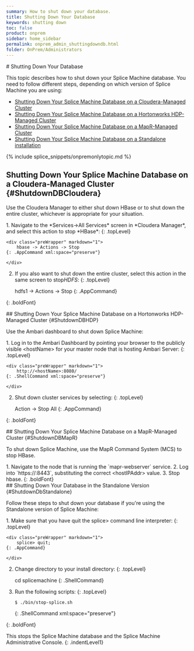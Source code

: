 ```yaml
---
summary: How to shut down your database.
title: Shutting Down Your Database
keywords: shutting down
toc: false
product: onprem
sidebar: home_sidebar
permalink: onprem_admin_shuttingdowndb.html
folder: OnPrem/Administrators
---
```

<section>
<div class="TopicContent" data-swiftype-index="true" markdown="1">
# Shutting Down Your Database

This topic describes how to shut down your Splice Machine database. You
need to follow different steps, depending on which version of Splice
Machine you are using:

* [Shutting Down Your Splice Machine Database on a Cloudera-Managed
  Cluster](#ShutdownDBCloudera)
* [Shutting Down Your Splice Machine Database on a Hortonworks
  HDP-Managed Cluster](#ShutdownDBHDP)
* [Shutting Down Your Splice Machine Database on a MapR-Managed
  Cluster](#ShutdownDBMapR)
* [Shutting Down Your Splice Machine Database on a Standalone
  installation](#ShutdownDbStandalone)

{% include splice_snippets/onpremonlytopic.md %}

## Shutting Down Your Splice Machine Database on a Cloudera-Managed Cluster   {#ShutdownDBCloudera}

Use the Cloudera Manager to either shut down HBase or to shut down the
entire cluster, whichever is appropriate for your situation.

<div class="opsStepsList" markdown="1">
1.  Navigate to the *Services-&gt;All Services* screen in *Cloudera
    Manager*, and select this action to stop *HBase*:
    {: .topLevel}

    <div class="preWrapper" markdown="1">
        hbase -> Actions -> Stop
    {: .AppCommand xml:space="preserve"}

    </div>

2.  If you also want to shut down the entire cluster, select this action
    in the same screen to stop*HDFS*:
    {: .topLevel}

    <div class="preWrapper" markdown="1">
        hdfs1 -> Actions -> Stop
    {: .AppCommand}

    </div>
{: .boldFont}

</div>
## Shutting Down Your Splice Machine Database on a Hortonworks HDP-Managed Cluster   {#ShutdownDBHDP}

Use the Ambari dashboard to shut down Splice Machine:

<div class="opsStepsList" markdown="1">
1.  Log in to the Ambari Dashboard by pointing your browser to the
    publicly visible <span
    class="HighlightedCode">&lt;hostName&gt;</span> for your master node
    that is hosting Ambari Server:
    {: .topLevel}

    <div class="preWrapper" markdown="1">
        http://<hostName>:8080/
    {: .ShellCommand xml:space="preserve"}

    </div>

2.  Shut down cluster services by selecting:
    {: .topLevel}

    <div class="preWrapper" markdown="1">
        Action -> Stop All
    {: .AppCommand}

    </div>
{: .boldFont}

</div>
## Shutting Down Your Splice Machine Database on a MapR-Managed Cluster   {#ShutdownDBMapR}

To shut down Splice Machine, use the MapR Command System (MCS) to stop
HBase.

<div class="opsStepsList" markdown="1">
1.  Navigate to the node that is running the `mapr-webserver` service.
2.  Log into `https://<hostIPAddr>:8443`, substituting the correct <span
    class="HighlightedCode">&lt;hostIPAddr&gt;</span> value.
3.  Stop hbase.
{: .boldFont}

</div>
## Shutting Down Your Database in the Standalone Version   {#ShutdownDbStandalone}

Follow these steps to shut down your database if you're using the
Standalone version of Splice Machine:

<div class="opsStepsList" markdown="1">
1.  Make sure that you have quit the <span
    class="AppCommand">splice&gt;</span> command line interpreter:
    {: .topLevel}

    <div class="preWrapper" markdown="1">
        splice> quit;
    {: .AppCommand}

    </div>

2.  Change directory to your install directory:
    {: .topLevel}

    <div class="preWrapper" markdown="1">
        cd splicemachine
    {: .ShellCommand}

    </div>

3.  Run the following scripts:
    {: .topLevel}

    <div class="preWrapper" markdown="1">

        $ ./bin/stop-splice.sh
    {: .ShellCommand xml:space="preserve"}

    </div>
{: .boldFont}

This stops the Splice Machine database and the Splice Machine
Administrative Console.
{: .indentLevel1}

</div>
</div>
</section>
